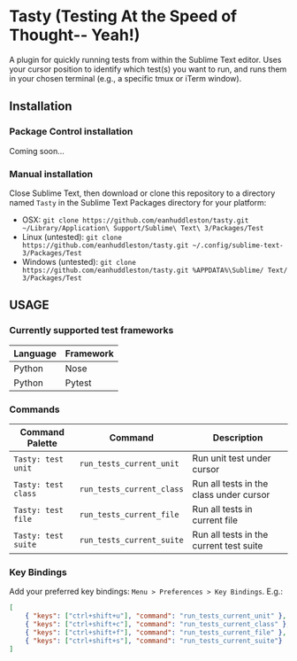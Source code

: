 # Tasty (Testing At the Speed of Thought-- Yeah!)

A plugin for quickly running tests from within the Sublime Text editor. Uses your cursor position to identify which test(s) you want to run, and runs them in your chosen terminal (e.g., a specific tmux or iTerm window).

## Installation

### Package Control installation

Coming soon...

### Manual installation

Close Sublime Text, then download or clone this repository to a directory named `Tasty` in the Sublime Text Packages directory for your platform:

* OSX: `git clone https://github.com/eanhuddleston/tasty.git ~/Library/Application\ Support/Sublime\ Text\ 3/Packages/Test`
* Linux (untested): `git clone https://github.com/eanhuddleston/tasty.git ~/.config/sublime-text-3/Packages/Test`
* Windows (untested): `git clone https://github.com/eanhuddleston/tasty.git %APPDATA%\Sublime/ Text/ 3/Packages/Test`

## USAGE

### Currently supported test frameworks

Language | Framework
-------- | ---------
Python | Nose
Python | Pytest

### Commands

Command Palette | Command | Description
--------------- | ------- | -----------
`Tasty: test unit` | `run_tests_current_unit` | Run unit test under cursor
`Tasty: test class` | `run_tests_current_class` | Run all tests in the class under cursor
`Tasty: test file` | `run_tests_current_file` | Run all tests in current file
`Tasty: test suite` | `run_tests_current_suite` | Run all tests in the current test suite

### Key Bindings

Add your preferred key bindings: `Menu > Preferences > Key Bindings`.  E.g.:

```json
[
    { "keys": ["ctrl+shift+u"], "command": "run_tests_current_unit" },
    { "keys": ["ctrl+shift+c"], "command": "run_tests_current_class" },
    { "keys": ["ctrl+shift+f"], "command": "run_tests_current_file" },
    { "keys": ["ctrl+shift+s"], "command": "run_tests_current_suite"}
]
```
